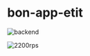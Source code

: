 # bon-app-etit

![backend](https://user-images.githubusercontent.com/15646850/107909932-39825480-6f0e-11eb-9d1a-b4e5e0d8d4db.png)

![2200rps](https://user-images.githubusercontent.com/15646850/107910008-5f0f5e00-6f0e-11eb-85f2-78491900ea35.png)
